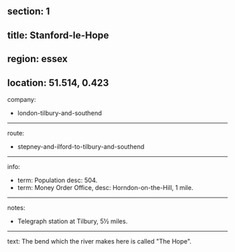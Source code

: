 section: 1
----
title: Stanford-le-Hope
----
region: essex
----
location: 51.514, 0.423
----
company:
- london-tilbury-and-southend
----
route:
- stepney-and-ilford-to-tilbury-and-southend
----
info:
- term: Population
  desc: 504.
- term: Money Order Office,
  desc: Horndon-on-the-Hill, 1 mile.
----
notes:
- Telegraph station at Tilbury, 5½ miles.
----
text: The bend which the river makes here is called "The Hope".

